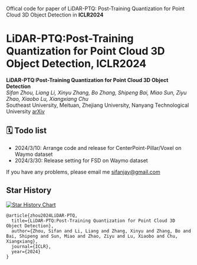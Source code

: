 Offical code for paper of LiDAR-PTQ: Post-Training Quantization for Point Cloud 3D Object Detection in **ICLR2024**

# LiDAR-PTQ:Post-Training Quantization for Point Cloud 3D Object Detection, ICLR2024 

**LiDAR-PTQ:Post-Training Quantization for Point Cloud 3D Object Detection**\
*Sifan Zhou, Liang Li, Xinyu Zhang, Bo Zhang, Shipeng Bai, Miao Sun, Ziyu Zhao, Xiaobo Lu, Xiangxiang Chu*\
Southeast University, Meituan, Zhejiang University, Nanyang Technological University [arXiv](https://arxiv.org/abs/2401.15865)

## 🗓️ Todo list
-  2024/3/10: Arrange code and release for CenterPoint-Pillar/Voxel on Waymo dataset
-  2024/3/30: Release setting for FSD on Waymo dataset

If you have any problems, please email me sifanjay@gmail.com

## Star History
[![Star History Chart](https://api.star-history.com/svg?repos=StiphyJay/LiDAR-PTQ&type=Date)](https://star-history.com/#StiphyJay/LiDAR-PTQ&Date)

```
@article{zhou2024LiDAR-PTQ,
  title={LiDAR-PTQ:Post-Training Quantization for Point Cloud 3D Object Detection},
  author={Zhou, Sifan and Li, Liang and Zhang, Xinyu and Zhang, Bo and Bai, Shipeng and Sun, Miao and Zhao, Ziyu and Lu, Xiaobo and Chu, Xiangxiang},
  journal={ICLR},
  year={2024}
}
```
